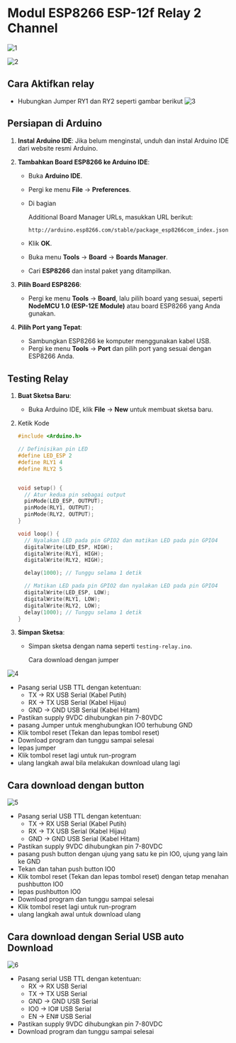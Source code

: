 # Modul ESP8266 ESP-12f Relay 2 Channel 
![1](./assets/1.png)

![2](./assets/2.png)

## Cara Aktifkan relay
- Hubungkan Jumper RY1 dan RY2 seperti gambar berikut
![3](./assets/3.png)



## Persiapan di Arduino

1. **Instal Arduino IDE**: Jika belum menginstal, unduh dan instal Arduino IDE dari website resmi Arduino.

2. **Tambahkan Board ESP8266 ke Arduino IDE**:

   - Buka **Arduino IDE**.

   - Pergi ke menu **File** → **Preferences**.

   - Di bagian 

     Additional Board Manager URLs, masukkan URL berikut:

     ```bash
     http://arduino.esp8266.com/stable/package_esp8266com_index.json
     ```

   - Klik **OK**.

   - Buka menu **Tools** → **Board** → **Boards Manager**.

   - Cari **ESP8266** dan instal paket yang ditampilkan.

3. **Pilih Board ESP8266**:

   - Pergi ke menu **Tools** → **Board**, lalu pilih board yang sesuai, seperti **NodeMCU 1.0 (ESP-12E Module)** atau board ESP8266 yang Anda gunakan.

4. **Pilih Port yang Tepat**:

   - Sambungkan ESP8266 ke komputer menggunakan kabel USB.
   - Pergi ke menu **Tools** → **Port** dan pilih port yang sesuai dengan ESP8266 Anda.



## Testing Relay

1. **Buat Sketsa Baru**:

   - Buka Arduino IDE, klik **File** → **New** untuk membuat sketsa baru.

2. Ketik Kode 

   ```c++
   #include <Arduino.h>
   
   // Definisikan pin LED
   #define LED_ESP 2
   #define RLY1 4
   #define RLY2 5
   
   
   void setup() {
     // Atur kedua pin sebagai output
     pinMode(LED_ESP, OUTPUT);
     pinMode(RLY1, OUTPUT);
     pinMode(RLY2, OUTPUT);
   }
   
   void loop() {
     // Nyalakan LED pada pin GPIO2 dan matikan LED pada pin GPIO4
     digitalWrite(LED_ESP, HIGH);
     digitalWrite(RLY1, HIGH);
     digitalWrite(RLY2, HIGH);
   
     delay(1000); // Tunggu selama 1 detik
   
     // Matikan LED pada pin GPIO2 dan nyalakan LED pada pin GPIO4
     digitalWrite(LED_ESP, LOW);
     digitalWrite(RLY1, LOW);
     digitalWrite(RLY2, LOW);
     delay(1000); // Tunggu selama 1 detik
   }
   ```

3. **Simpan Sketsa**:

   - Simpan sketsa dengan nama seperti `testing-relay.ino`.

     Cara download dengan jumper

![4](./assets/4.png)
- Pasang serial USB TTL dengan ketentuan: 
   - TX -> RX USB Serial (Kabel Putih)
   - RX -> TX USB Serial (Kabel Hijau)
   - GND -> GND USB Serial (Kabel Hitam)
- Pastikan supply 9VDC dihubungkan pin 7-80VDC
- pasang Jumper untuk menghubungkan IO0 terhubung GND
- Klik tombol reset (Tekan dan lepas tombol reset)
- Download program dan tunggu sampai selesai
- lepas jumper
- Klik tombol reset lagi untuk run-program
- ulang langkah awal bila melakukan download ulang lagi

## Cara download dengan button
![5](./assets/5.png)
- Pasang serial USB TTL dengan ketentuan:
   - TX -> RX USB Serial (Kabel Putih)
   - RX -> TX USB Serial (Kabel Hijau)
   - GND -> GND USB Serial (Kabel Hitam)
- Pastikan supply 9VDC dihubungkan pin 7-80VDC
- pasang push button dengan ujung yang satu ke pin IO0, ujung yang lain ke GND
- Tekan dan tahan push button IO0
- Klik tombol reset (Tekan dan lepas tombol reset) dengan tetap menahan pushbutton IO0
- lepas pushbutton IO0
- Download program dan tunggu sampai selesai
- Klik tombol reset lagi untuk run-program
- ulang langkah awal untuk download ulang

## Cara download dengan Serial USB auto Download
![6](./assets/6.png)
- Pasang serial USB TTL dengan ketentuan:
    - RX -> RX USB Serial  
    - TX -> TX USB Serial 
    - GND -> GND USB Serial  
    - IO0 -> IO# USB Serial 
    - EN -> EN# USB Serial
- Pastikan supply 9VDC dihubungkan pin 7-80VDC
- Download program dan tunggu sampai selesai

